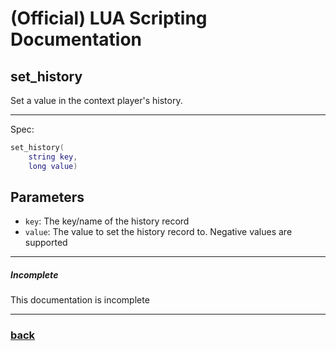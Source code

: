 
# (Official) LUA Scripting Documentation

## set_history

Set a value in the context player's history.

___

Spec:

```lua
set_history(
	string key,
	long value)
```

## Parameters

- `key`: The key/name of the history record
- `value`: The value to set the history record to. Negative values are supported

___

##### Incomplete

This documentation is incomplete

___

### [back](../history)
